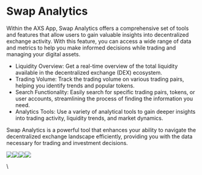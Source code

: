 # Swap Analytics

Within the AXS App, Swap Analytics offers a comprehensive set of tools and features that allow users to gain valuable insights into decentralized exchange activity. With this feature, you can access a wide range of data and metrics to help you make informed decisions while trading and managing your digital assets.&#x20;

* Liquidity Overview: Get a real-time overview of the total liquidity available in the decentralized exchange (DEX) ecosystem.
* Trading Volume: Track the trading volume on various trading pairs, helping you identify trends and popular tokens.
* Search Functionality: Easily search for specific trading pairs, tokens, or user accounts, streamlining the process of finding the information you need.
* Analytics Tools: Use a variety of analytical tools to gain deeper insights into trading activity, liquidity trends, and market dynamics.

Swap Analytics is a powerful tool that enhances your ability to navigate the decentralized exchange landscape efficiently, providing you with the data necessary for trading and investment decisions.

![](https://lh5.googleusercontent.com/jnypKsrbKe1EkaKIhsoP\_0vIkdzweo59\_60zo-5QTp3TgDFvoYiRLHU2HjkG9LRJiaJANXDAwzUpR23s7j\_wD-7uIPh6mLUWkHbdtLeyMqe1XNuAW3XYDRJ6YQRY\_yOsmNVt71NjCsMFz9dAhqFfuZM)![](https://lh3.googleusercontent.com/-oz4YqoWs2l5HcOha0S63VLJ6dRQ\_FYp7JLg8wFuBVnsUTlHT041zGDCStLizH1eghGZuZ4r2lnlA2lMylFVcC7dgwZ1x4zWpTrxSwQT7BgVUt9EBauhUbo-3AOwd94\_KmJZI0Ve4s-OIcV-gZRvGgg)![](https://lh3.googleusercontent.com/3pdt2LXnBeoUbtliRtN\_JPVOqn-T0sf5CrAXyngnYMO3oJNC0ab1lcOB-pBqKpghWb-mnS5hIIofEsYMKqScq2Z4ijna4bj78g7YMcum0gYaNGOZ6IJCl8fYcEGnShLQ\_rTDPD8JvT5KjTiwiifABXw)![](https://lh3.googleusercontent.com/MvpUoYQKy0Fuzb729LB2hJv-m09gD57nDUrG1TemHZhn7K8enVWRIUhAbv2Jr-LfEOvOS7MG5T8ZtxfWkTwsA07hszWRl316H88YnfTqovL2yb6zvp8tai5HtF-P\_Z3mRMKv0vuVh-BNa9ZtoMSIaD8)

\
